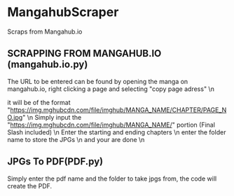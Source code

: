 # MangahubScraper
Scraps from Mangahub.io

## SCRAPPING FROM MANGAHUB.IO (mangahub.io.py)
The URL to be entered can be found by opening the manga on mangahub.io, right clicking a page and selecting "copy page adress" \n

it will be of the format "https://img.mghubcdn.com/file/imghub/MANGA_NAME/CHAPTER/PAGE_NO.jpg" \n
Simply input the "https://img.mghubcdn.com/file/imghub/MANGA_NAME/" portion (Final Slash included) \n
Enter the starting and ending chapters \n
enter the folder name to store the JPGs \n
and your are done \n

## JPGs To PDF(PDF.py)

Simply enter the pdf name and the folder to take jpgs from, the code will create the PDF.
